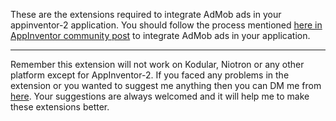 These are the extensions required to integrate AdMob ads in your appinventor-2 application. You should follow the process mentioned <a href="https://community.appinventor.mit.edu/t/free-admob-extension-add-different-types-of-android-ads-in-your-application/45216?u=oseamiya"> here in AppInventor community post</a> to integrate AdMob ads in your application.

---

Remember this extension will not work on Kodular, Niotron or any other platform except for AppInventor-2. If you faced any problems in the extension or you wanted to suggest me anything then you can DM me from <a href="https://community.appinventor.mit.edu/u/oseamiya"> here</a>. Your suggestions are always welcomed and it will help me to make these extensions better.
